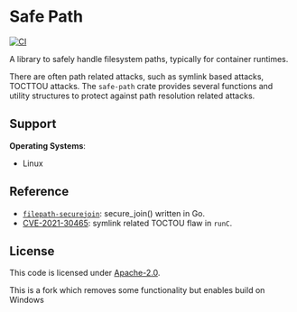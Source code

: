 Safe Path
====================
[![CI](https://github.com/magiclen/path-absolutize/actions/workflows/ci.yml/badge.svg)](https://github.com/magiclen/path-absolutize/actions/workflows/ci.yml)

A library to safely handle filesystem paths, typically for container runtimes.

There are often path related attacks, such as symlink based attacks, TOCTTOU attacks. The `safe-path` crate
provides several functions and utility structures to protect against path resolution related attacks.

## Support

**Operating Systems**:
- Linux

## Reference
- [`filepath-securejoin`](https://github.com/cyphar/filepath-securejoin): secure_join() written in Go.
- [CVE-2021-30465](https://github.com/advisories/GHSA-c3xm-pvg7-gh7r): symlink related TOCTOU flaw in `runC`.

## License

This code is licensed under [Apache-2.0](../../../LICENSE).

This is a fork which removes some functionality but enables build on Windows
